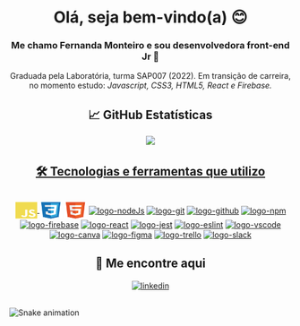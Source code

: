 <h1 align="center"> Olá, seja bem-vindo(a) 😊</h1>

<h3 align="center">Me chamo Fernanda Monteiro e sou desenvolvedora front-end Jr 🚀</h3>

<p align="center">Graduada pela Laboratória, turma SAP007 (2022). Em transição de carreira, no momento estudo: <i>Javascript, CSS3, HTML5, React e Firebase.</i></p> 

<h2 align="center">📈 GitHub Estatísticas</h2>

<div align="center">
  <a href="https://github.com/Fe-Monteiro">
  <img height="180em" src="https://github-readme-stats.vercel.app/api?username=Fe-Monteiro&show_icons=true&theme=cobalt&include_all_commits=true&count_private=true"/>
  <!--<img height="180em" src="https://github-readme-stats.vercel.app/api/top-langs/?username=Fe-Monteiro&layout=compact&langs_count=7&theme=dracula"/>--></div>
  
<h2 align="center">🛠 Tecnologias e ferramentas que utilizo</h2>
  <div align="center" style="display: inline_block"><br>
    <a href="https://developer.mozilla.org/pt-BR/docs/Web/JavaScript" target="_blank"><img align="center" alt="logo Js" height="30" width="40" src="https://raw.githubusercontent.com/devicons/devicon/master/icons/javascript/javascript-plain.svg">
    <a href="https://developer.mozilla.org/en-US/docs/Web/CSS" target="_blank"><img align="center" alt="logo-css" height="30" width="40" src="https://raw.githubusercontent.com/devicons/devicon/master/icons/css3/css3-original.svg"></a>
    <a href="https://developer.mozilla.org/pt-BR/docs/Web/HTML" target="_blank"><img align="center" alt="logo-html" height="30" width="40" src="https://raw.githubusercontent.com/devicons/devicon/master/icons/html5/html5-original.svg"></a>
    <a href="https://nodejs.org/en/" target="_blank"><img align="center" alt="logo-nodeJs" height="30" width="40" src="https://cdn.jsdelivr.net/gh/devicons/devicon/icons/nodejs/nodejs-original.svg"></a>
    <a href="https://git-scm.com/" target="_blank"><img align="center" alt="logo-git" height="30" width="40" src="https://cdn.jsdelivr.net/gh/devicons/devicon/icons/git/git-original.svg"></a>
    <a href="https://github.com/" target="_blank"><img align="center" alt="logo-github" height="30" width="40" src="https://cdn.jsdelivr.net/gh/devicons/devicon/icons/github/github-original-wordmark.svg"></a>
    <a href="https://www.npmjs.com/" target="_blank"><img align="center" alt="logo-npm" height="30" width="40" src="https://cdn.jsdelivr.net/gh/devicons/devicon/icons/npm/npm-original-wordmark.svg"></a>
    <a href="https://firebase.google.com/?hl=pt-br" target="_blank"><img align="center" alt="logo-firebase" height="30" width="40" src="https://cdn.jsdelivr.net/gh/devicons/devicon/icons/firebase/firebase-plain-wordmark.svg"></a>
    <a href="https://pt-br.reactjs.org/" target="_blank"><img align="center" alt="logo-react" height="30" width="40" src="https://cdn.jsdelivr.net/gh/devicons/devicon/icons/react/react-original.svg"></a>
    <a href="https://jestjs.io/pt-BR/" target="_blank"><img align="center" alt="logo-jest" height="30" width="40"  src="https://cdn.jsdelivr.net/gh/devicons/devicon/icons/jest/jest-plain.svg"></a>
    <a href="https://eslint.org/" target="_blank"><img align="center" alt="logo-eslint" height="30" width="40"  src="https://cdn.jsdelivr.net/gh/devicons/devicon/icons/eslint/eslint-original.svg"></a>
    <a href="https://code.visualstudio.com/" target="_blank"><img align="center" alt="logo-vscode" height="30" width="40" src="https://cdn.jsdelivr.net/gh/devicons/devicon/icons/vscode/vscode-original.svg"><a/>
    <a href="https://www.canva.com/" target="_blank"><img align="center" alt="logo-canva" height="30" width="40" src="https://cdn.jsdelivr.net/gh/devicons/devicon/icons/canva/canva-original.svg"></a>
    <a href="https://www.figma.com/files/recent?fuid=1106566407869575293" target="_blank"><img align="center" alt="logo-figma" height="30" width="40" src="https://cdn.jsdelivr.net/gh/devicons/devicon/icons/figma/figma-original.svg"></a>
    <a href="https://trello.com/pt-BR" target="_blank"><img align="center" alt="logo-trello" height="30" width="40" src="https://cdn.jsdelivr.net/gh/devicons/devicon/icons/trello/trello-plain.svg"></a>
    <a href="https://slack.com/intl/pt-br/" target="_blank"><img align="center" alt="logo-slack" height="30" width="40"  src="https://cdn.jsdelivr.net/gh/devicons/devicon/icons/slack/slack-original.svg"></a>
  </div>
  
<h2 align="center">📇 Me encontre aqui</h2>
  <div align="center">
    <a href="https://www.linkedin.com/in/fe-monteiro" target="_blank">
    <img align="center" src="https://img.shields.io/badge/-Fernanda Monteiro-05122A?style=flat&logo=linkedin" alt="linkedin"/>
    </a>
  </div>
  
  <br>
  
 ![Snake animation](https://github.com/Fe-Monteiro/Fe-Monteiro/blob/output/github-contribution-grid-snake.svg)
    
